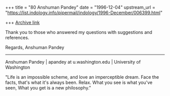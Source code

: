 +++
title = "80 Anshuman Pandey"
date = "1996-12-04"
upstream_url = "https://list.indology.info/pipermail/indology/1996-December/006399.html"

+++
[Archive link](https://list.indology.info/pipermail/indology/1996-December/006399.html)


Thank you to those who answered my questions with suggestions and
references.

Regards,
Anshuman Pandey

---
Anshuman Pandey | apandey at u.washington.edu | University of Washington

  "Life is an impossible scheme, and love an imperceptible dream. 
   Face the facts, that's what it's always been. Relax. What you 
   see is what you've seen, What you get is a new philosophy."





